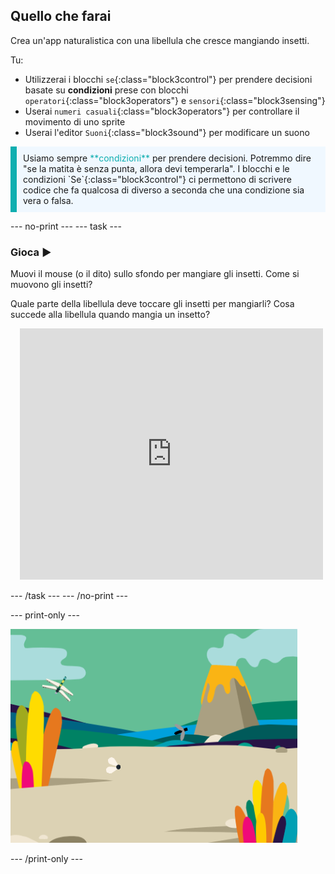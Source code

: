 ## Quello che farai

Crea un'app naturalistica con una libellula che cresce mangiando insetti.

Tu:
+ Utilizzerai i blocchi `se`{:class="block3control"} per prendere decisioni basate su **condizioni** prese con blocchi `operatori`{:class="block3operators"} e `sensori`{:class="block3sensing"}
+ Userai `numeri casuali`{:class="block3operators"} per controllare il movimento di uno sprite
+ Userai l'editor `Suoni`{:class="block3sound"} per modificare un suono

<p style="border-left: solid; border-width:10px; border-color: #0faeb0; background-color: aliceblue; padding: 10px;">
Usiamo sempre <span style="color: #0faeb0">**condizioni**</span> per prendere decisioni. Potremmo dire "se la matita è senza punta, allora devi temperarla". I blocchi e le condizioni `Se`{:class="block3control"} ci permettono di scrivere codice che fa qualcosa di diverso a seconda che una condizione sia vera o falsa.</p>

--- no-print --- --- task ---

### Gioca ▶️
<div style="display: flex; flex-wrap: wrap">
<div style="flex-basis: 175px; flex-grow: 1">  
Muovi il mouse (o il dito) sullo sfondo per mangiare gli insetti. Come si muovono gli insetti?

Quale parte della libellula deve toccare gli insetti per mangiarli? Cosa succede alla libellula quando mangia un insetto?
</div>
<div class="scratch-preview" style="margin-left: 15px;">
  <iframe allowtransparency="true" width="485" height="402" src="https://scratch.mit.edu/projects/embed/521688740/?autostart=false" frameborder="0"></iframe>
</div>
</div>

--- /task --- --- /no-print ---

--- print-only ---

![Progetto completato](images/showcase_static.png)

--- /print-only ---
